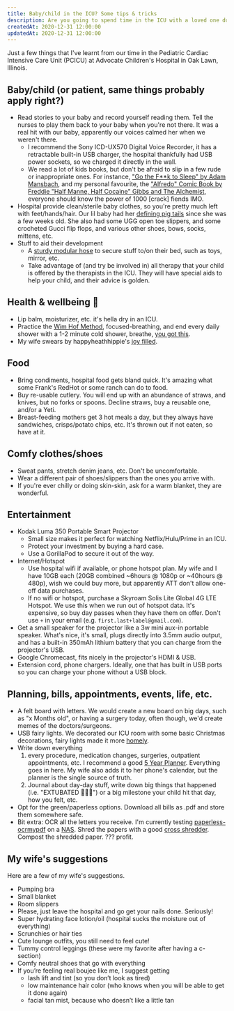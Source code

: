 ```yaml
---
title: Baby/child in the ICU? Some tips & tricks
description: Are you going to spend time in the ICU with a loved one during a pandemic? Here are a few tips/tricks from my family's 6&frac12; month-ongoing stay in an ICU.
createdAt: 2020-12-31 12:00:00
updatedAt: 2020-12-31 12:00:00
---
```


<div class="container">
    <p>Just a few things that I've learnt from our time in the Pediatric Cardiac Intensive Care Unit (PCICU) at Advocate Children's Hospital in Oak Lawn, Illinois.</p>
    <h2>Baby/child (or patient, same things probably apply right?)</h2>
    <ul>
        <li>Read stories to your baby and record yourself reading them. Tell the nurses to play them back to your baby when you're not there. It was a real hit with our baby, apparently our voices calmed her when we weren't there.
            <ul>
                <li>I recommend the Sony ICD-UX570 Digital Voice Recorder, it has a retractable built-in USB charger, the hospital thankfully had USB power sockets, so we charged it directly in the wall.</li>
                <li>We read a lot of kids books, but don't be afraid to slip in a few rude or inappropriate ones. For instance, <a href="https://en.wikipedia.org/wiki/Go_the_Fuck_to_Sleep">"Go the F**k to Sleep" by Adam Mansbach</a>, and my personal favourite, the <a href="https://www.alfredo.restaurant/products/670231-alfredo-1-comic-book">"Alfredo" Comic Book by Freddie "Half Manne, Half Cocaine" Gibbs and The Alchemist</a>, everyone should know the power of 1000 [crack] fiends IMO.</li>
            </ul>
        </li>
        <li>Hospital provide clean/sterile baby clothes, so you're pretty much left with feet/hands/hair. Our lil baby had her <a href="https://www.bonfire.com/store/sterling-strong/">defining pig tails</a> since she was a few weeks old. She also had some UGG open toe slippers, and some crocheted Gucci flip flops, and various other shoes, bows, socks, mittens, etc.</li>
        <li>Stuff to aid their development
            <ul>
                <li>A <a href="https://www.modularhose.com/assistive-technology/at-modularhose">sturdy modular hose</a> to secure stuff to/on their bed, such as toys, mirror, etc.</li>
                <li>Take advantage of (and try be involved in) all therapy that your child is offered by the therapists in the ICU. They will have special aids to help your child, and their advice is golden.</li>
            </ul>
        </li>
    </ul>
    <h2>Health & wellbeing 🙏</h2>
    <ul>
        <li>Lip balm, moisturizer, etc. it's hella dry in an ICU.</li>
        <li>Practice the <a href="https://www.wimhofmethod.com/practice-the-method">Wim Hof Method</a>, focused-breathing, and end every daily shower with a 1-2 minute cold shower, breathe, <a href="https://knowyourmeme.com/memes/who-s-awesome-you-re-awesome-sos-groso-sabelo">you got this</a>.</li>
        <li>My wife swears by happyheathhippie's <a href="https://happyhealthyhippieco.com/collections/all/products/joy-filled">joy filled</a>.</li>
    </ul>
    <h2>Food</h2>
    <ul>
        <li>Bring condiments, hospital food gets bland quick. It's amazing what some Frank's RedHot or some ranch can do to food.</li>
        <li>Buy re-usable cutlery. You will end up with an abundance of straws, and knives, but no forks or spoons. Decline straws, buy a reusable one, and/or a Yeti.</li>
        <li>Breast-feeding mothers get 3 hot meals a day, but they always have sandwiches, crisps/potato chips, etc. It's thrown out if not eaten, so have at it.</li>
    </ul>
    <h2>Comfy clothes/shoes</h2>
    <ul>
        <li>Sweat pants, stretch denim jeans, etc. Don't be uncomfortable.</li>
        <li>Wear a different pair of shoes/slippers than the ones you arrive with.</li>
        <li>If you're ever chilly or doing skin-skin, ask for a warm blanket, they are wonderful.</li>
    </ul>
    <h2>Entertainment</h2>
    <ul>
        <li>Kodak Luma 350 Portable Smart Projector
            <ul>
                <li>Small size makes it perfect for watching Netflix/Hulu/Prime in an ICU.</li>
                <li>Protect your investment by buying a hard case.</li>
                <li>Use a GorillaPod to secure it out of the way.</li>
            </ul>
        </li>
        <li>Internet/Hotspot
            <ul>
                <li>Use hospital wifi if available, or phone hotspot plan. My wife and I have 10GB each (20GB combined ~6hours @ 1080p or ~40hours @ 480p), wish we could buy more, but apparently ATT don't allow one-off data purchases.</li>
                <li>If no wifi or hotspot, purchase a Skyroam Solis Lite Global 4G LTE Hotspot. We use this when we run out of hotspot data. It's expensive, so buy day passes when they have them on offer. Don't use <code>+</code> in your email (e.g. <code>first.last+label@gmail.com</code>).</li>
            </ul>
        </li>
        <li>Get a small speaker for the projector like a 3w mini aux-in portable speaker. What's nice, it's small, plugs directly into 3.5mm audio output, and has a built-in 350mAh lithium battery that you can charge from the projector's USB.</li>
        <li>Google Chromecast, fits nicely in the projector's HDMI & USB.</li>
        <li>Extension cord, phone chargers. Ideally, one that has built in USB ports so you can charge your phone without a USB block.</li>
    </ul>
    <h2>Planning, bills, appointments, events, life, etc.</h2>
    <ul>
        <li>A felt board with letters. We would create a new board on big days, such as "x Months old", or having a surgery today, often though, we'd create memes of the doctors/surgeons.</li>
        <li>USB fairy lights. We decorated our ICU room with some basic Christmas decorations, fairy lights made it more <a href="https://www.collinsdictionary.com/us/dictionary/english/homely">homely</a>.</li>
        <li>Write down everything
            <ol>
                <li>every procedure, medication changes, surgeries, outpatient appointments, etc. I recommend a good <a href="https://www.ataglance.com/p/planners-calendars/planners-appointment-books/monthly-planners/2021-2025-five-year-monthly-planner-black-large-702960521/">5 Year Planner</a>. Everything goes in here. My wife also adds it to her phone's calendar, but the planner is the single source of truth.</li>
                <li>Journal about day-day stuff, write down big things that happened (i.e. "EXTUBATED 🎉🎉🎉") or a big milestone your child hit that day, how you felt, etc.</li>
            </ol>
        </li>
        <li>Opt for the green/paperless options. Download all bills as .pdf and store them somewhere safe.</li>
        <li>Bit extra: OCR all the letters you receive. I'm currently testing <a href="https://github.com/adept/paperless-ocrmypdf">paperless-ocrmypdf</a> on a <a href="https://www.bhphotovideo.com/c/product/1570608-REG/synology_diskstation_ds720_2_bay_nas.html/">NAS</a>. Shred the papers with a good <a href="https://www.officedepot.com/a/products/647252/Aurora-12-Sheet-Cross-Cut-Shredder/">cross shredder</a>. Compost the shredded paper. ??? profit.</li>
    </ul>
    <h2>My wife's suggestions</h2>
    <p>Here are a few of my wife's suggestions.</p>
    <ul>
        <li>Pumping bra</li>
        <li>Small blanket</li>
        <li>Room slippers</li>
        <li>Please, just leave the hospital and go get your nails done. Seriously!</li>
        <li>Super hydrating face lotion/oil (hospital sucks the moisture out of everything)</li>
        <li>Scrunchies or hair ties</li>
        <li>Cute lounge outfits, you still need to feel cute!</li>
        <li>Tummy control leggings (these were my favorite after having a c-section)</li>
        <li>Comfy neutral shoes that go with everything</li>
        <li>If you’re feeling real boujee like me, I suggest getting
            <ul>
                <li>lash lift and tint (so you don’t look as tired)</li>
                <li>low maintenance hair color (who knows when you will be able to get it done again)</li>
                <li>facial tan mist, because who doesn’t like a little tan</li>
            </ul>
        </li>
    </ul>
</div>
